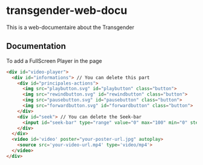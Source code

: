 # transgender-web-docu
This is a web-documentaire about the Transgender

## Documentation

To add a FullScreen Player in the page

```html
<div id="video-player">
  <div id="informations"> // You can delete this part
    <div id="principales-actions">
      <img src="playbutton.svg" id="playbutton" class="button">
      <img src="rewindbutton.svg" id="rewindbutton" class="button">
      <img src="pausebutton.svg" id="pausebutton" class="button">
      <img src="forwardbutton.svg" id="forwardbutton" class="button">
    </div>
    <div id="seek"> // You can delete the Seek-bar
      <input id="seek-bar" type="range" value="0" max="100" min="0" step="any">
    </div>
  </div>
  <video id='video' poster="your-poster-url.jpg" autoplay>
    <source src='your-video-url.mp4' type='video/mp4'>
  </video>
</div>
```
